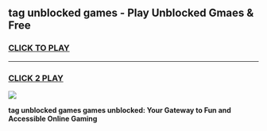 
## tag unblocked games - Play Unblocked Gmaes & Free
<h3>
<a href="https://news.freeplayer.one?title=tag_unblocked_games&ref=16F">CLICK TO PLAY</a></h3>
<hr>

<h3>
<a href="https://news.freeplayer.one?title=tag_unblocked_games&ref=16F">CLICK 2 PLAY</a>
  
</h3>

<a href="https://news.freeplayer.one?title=tag_unblocked_games&ref=16F/"><img src="https://clearcache.store/games.png"></a>


**tag unblocked games games unblocked: Your Gateway to Fun and Accessible Online Gaming**
